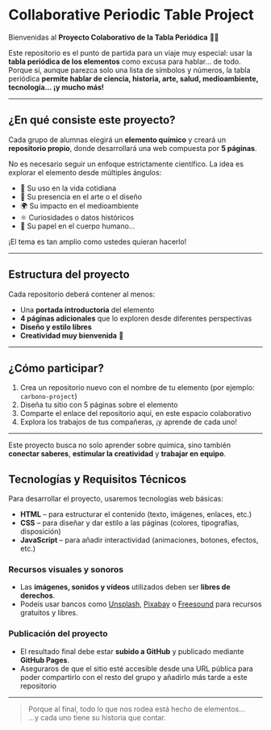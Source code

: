 # Collaborative Periodic Table Project


Bienvenidas al **Proyecto Colaborativo de la Tabla Periódica** 🌈🔬

Este repositorio es el punto de partida para un viaje muy especial: usar la **tabla periódica de los elementos** como excusa para hablar... de todo.  
Porque sí, aunque parezca solo una lista de símbolos y números, la tabla periódica **permite hablar de ciencia, historia, arte, salud, medioambiente, tecnología... ¡y mucho más!**

---

## ¿En qué consiste este proyecto?

Cada grupo de alumnas elegirá un **elemento químico** y creará un **repositorio propio**, donde desarrollará una web compuesta por **5 páginas**.

No es necesario seguir un enfoque estrictamente científico. La idea es explorar el elemento desde múltiples ángulos:

- 🧪 Su uso en la vida cotidiana  
- 🎨 Su presencia en el arte o el diseño  
- 🌍 Su impacto en el medioambiente  
- ⚛️ Curiosidades o datos históricos  
- 🧬 Su papel en el cuerpo humano...

¡El tema es tan amplio como ustedes quieran hacerlo!

---

## Estructura del proyecto 

Cada repositorio deberá contener al menos:

- Una **portada introductoria** del elemento  
- **4 páginas adicionales** que lo exploren desde diferentes perspectivas  
- **Diseño y estilo libres**  
- **Creatividad muy bienvenida** 🙌

---

## ¿Cómo participar?

1. Crea un repositorio nuevo con el nombre de tu elemento (por ejemplo: `carbono-project`)  
2. Diseña tu sitio con 5 páginas sobre el elemento  
3. Comparte el enlace del repositorio aquí, en este espacio colaborativo  
4. Explora los trabajos de tus compañeras, ¡y aprende de cada uno!

---

Este proyecto busca no solo aprender sobre química, sino también **conectar saberes**, **estimular la creatividad** y **trabajar en equipo**.


## Tecnologías y Requisitos Técnicos

Para desarrollar el proyecto, usaremos tecnologías web básicas:

- **HTML** – para estructurar el contenido (texto, imágenes, enlaces, etc.)  
- **CSS** – para diseñar y dar estilo a las páginas (colores, tipografías, disposición)  
- **JavaScript**  – para añadir interactividad (animaciones, botones, efectos, etc.)

### Recursos visuales y sonoros

- Las **imágenes, sonidos y vídeos** utilizados deben ser **libres de derechos**.  
- Podeís usar bancos como [Unsplash](https://unsplash.com), [Pixabay](https://pixabay.com) o [Freesound](https://freesound.org) para recursos gratuitos y libres.

### Publicación del proyecto

- El resultado final debe estar **subido a GitHub** y publicado mediante **GitHub Pages**.  
- Aseguraros de que el sitio esté accesible desde una URL pública para poder compartirlo con el resto del grupo y añadirlo más tarde a este repositorio

---


        
> Porque al final, todo lo que nos rodea está hecho de elementos...  
> ...y cada uno tiene su historia que contar.
